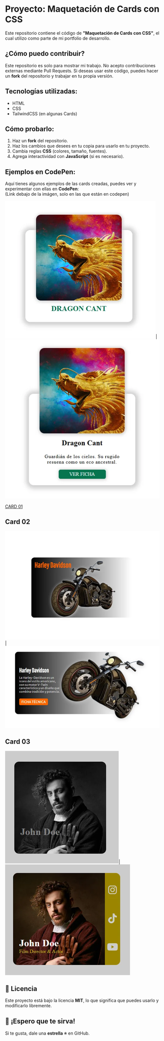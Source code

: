 # Proyecto: Maquetación de Cards con CSS

Este repositorio contiene el código de **"Maquetación de Cards con CSS"**, el cual utilizo como parte de mi portfolio de desarrollo.

## ¿Cómo puedo contribuir?

Este repositorio es solo para mostrar mi trabajo. No acepto contribuciones externas mediante Pull Requests. Si deseas usar este código, puedes hacer un **fork** del repositorio y trabajar en tu propia versión.

## Tecnologías utilizadas:

- HTML
- CSS
- TailwindCSS (en algunas Cards)

## Cómo probarlo:

1. Haz un **fork** del repositorio.
2. Haz los cambios que desees en tu copia para usarlo en tu proyecto.
3. Cambia reglas **CSS** (colores, tamaño, fuentes).
4. Agrega interactividad con **JavaScript** (si es necesario).


## Ejemplos en CodePen:

Aquí tienes algunos ejemplos de las cards creadas, puedes ver y experimentar con ellas en **CodePen**:  
(Link debajo de la imágen, solo en las que están en codepen)

![Card-01-Imagen](https://raw.githubusercontent.com/SSD-Devs/css-cards/refs/heads/main/card-01/card-01.webp)|![Card-01-Imagen](https://raw.githubusercontent.com/SSD-Devs/css-cards/refs/heads/main/card-01/card-01-hover.webp)

[CARD 01](https://codepen.io/Ser2310/pen/ZYEvodP)

## Card 02 

![Card-02-Imagen](https://raw.githubusercontent.com/SSD-Devs/css-cards/refs/heads/main/card-02/card-02.webp)|![Card-02-Imagen-hover](https://raw.githubusercontent.com/SSD-Devs/css-cards/refs/heads/main/card-02/card-02-hover.webp)  


## Card 03 

![Card-03-Imagen](https://raw.githubusercontent.com/SSD-Devs/css-cards/refs/heads/main/card-03/card-03.webp)|![Card-03-Imagen-hover](https://raw.githubusercontent.com/SSD-Devs/css-cards/refs/heads/main/card-03/card-03-hover.webp)  



## 📄 Licencia

Este proyecto está bajo la licencia **MIT**, lo que significa que puedes usarlo y modificarlo libremente.

## 🙌 ¡Espero que te sirva! 

Si te gusta, dale una **estrella ⭐** en GitHub.

